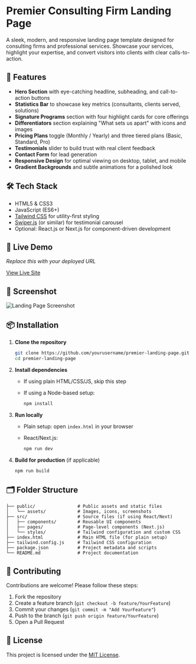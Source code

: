 
# Premier Consulting Firm Landing Page

A sleek, modern, and responsive landing page template designed for consulting firms and professional services. Showcase your services, highlight your expertise, and convert visitors into clients with clear calls-to-action.

## 🌟 Features

* **Hero Section** with eye-catching headline, subheading, and call-to-action buttons
* **Statistics Bar** to showcase key metrics (consultants, clients served, solutions)
* **Signature Programs** section with four highlight cards for core offerings
* **Differentiators** section explaining "What sets us apart" with icons and images
* **Pricing Plans** toggle (Monthly / Yearly) and three tiered plans (Basic, Standard, Pro)
* **Testimonials** slider to build trust with real client feedback
* **Contact Form** for lead generation
* **Responsive Design** for optimal viewing on desktop, tablet, and mobile
* **Gradient Backgrounds** and subtle animations for a polished look

## 🛠 Tech Stack

* HTML5 & CSS3
* JavaScript (ES6+)
* [Tailwind CSS](https://tailwindcss.com/) for utility-first styling
* [Swiper.js](https://swiperjs.com/) (or similar) for testimonial carousel
* Optional: React.js or Next.js for component-driven development

## 🚀 Live Demo

*Replace this with your deployed URL*

[View Live Site](https://your-domain.com)

## 📸 Screenshot

![Landing Page Screenshot](assets/screenshot.png)

## 📦 Installation

1. **Clone the repository**

   ```bash
   git clone https://github.com/yourusername/premier-landing-page.git
   cd premier-landing-page
   ```

2. **Install dependencies**

   * If using plain HTML/CSS/JS, skip this step
   * If using a Node-based setup:

     ```bash
     npm install
     ```

3. **Run locally**

   * Plain setup: open `index.html` in your browser
   * React/Next.js:

     ```bash
     npm run dev
     ```

4. **Build for production** (if applicable)

   ```bash
   npm run build
   ```

## 🗂 Folder Structure

```
├── public/                # Public assets and static files
│   └── assets/            # Images, icons, screenshots
├── src/                   # Source files (if using React/Next)
│   ├── components/        # Reusable UI components
│   ├── pages/             # Page-level components (Next.js)
│   └── styles/            # Tailwind configuration and custom CSS
├── index.html             # Main HTML file (for plain setup)
├── tailwind.config.js     # Tailwind CSS configuration
├── package.json           # Project metadata and scripts
└── README.md              # Project documentation
```

## 🤝 Contributing

Contributions are welcome! Please follow these steps:

1. Fork the repository
2. Create a feature branch (`git checkout -b feature/YourFeature`)
3. Commit your changes (`git commit -m "Add YourFeature"`)
4. Push to the branch (`git push origin feature/YourFeature`)
5. Open a Pull Request

## 📄 License

This project is licensed under the [MIT License](LICENSE).

